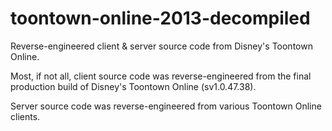 # toontown-online-2013-decompiled
Reverse-engineered client & server source code from Disney's Toontown Online.

Most, if not all, client source code was reverse-engineered from the final production build of Disney's Toontown Online (sv1.0.47.38).

Server source code was reverse-engineered from various Toontown Online clients.
